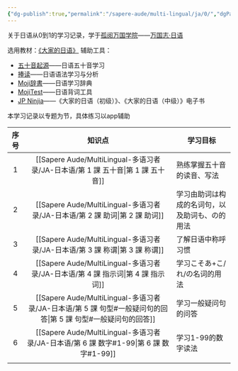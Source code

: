 ```yaml
---
{"dg-publish":true,"permalink":"/sapere-aude/multi-lingual/ja/0/","dgPassFrontmatter":true}
---
```



关于日语从0到1的学习记录，学于[孤阅万国学院](https://www.lonelyreader.com/respublica-linguae/)——[万国志·日语](https://lrl.lonelyreader.com/#/productDetail?productKeyId=C204)

选用教材：[《大家的日语》](https://book.douban.com/subject/27069931/)
辅助工具：
- [五十音起源](https://play.google.com/store/apps/details?id=com.kevinzhow.kanaoriginlite&hl=zh&gl=US)——日语五十音学习
- [捧读](https://play.google.com/store/apps/details?id=com.kevinzhow.pengdu&hl=zh&gl=US)——日语语法学习与分析
- [Moji辞書](https://www.hugecore.net/mojidict)——日语学习辞典
- [MojiTest](https://www.hugecore.net/mojitest)——日语背词工具
- [JP Ninjia](https://play.google.com/store/apps/details?id=com.app.jlptninja)——《大家的日语（初级）》、《大家的日语（中级）》电子书

本学习记录以专题为节，具体练习以app辅助

| 序号  |          知识点          | 学习目标                    |
| :-: | :-------------------: | ----------------------- |
|  1  |     [[Sapere Aude/MultiLingual-多语习者录/JA-日本语/第 1 課 五十音\|第 1 課 五十音]]     | 熟练掌握五十音的读音、写法           |
|  2  |     [[Sapere Aude/MultiLingual-多语习者录/JA-日本语/第 2 課 助词\|第 2 課 助词]]      | 学习由助词は构成的名词句，以及助词も、の的用法 |
|  3  |     [[Sapere Aude/MultiLingual-多语习者录/JA-日本语/第 3 課 称谓\|第 3 課 称谓]]      | 了解日语中称呼习惯               |
|  4  |     [[Sapere Aude/MultiLingual-多语习者录/JA-日本语/第 4 課 指示词\|第 4 課 指示词]]     | 学习こそあ+こ/れ/の名词的用法        |
|  5  | [[Sapere Aude/MultiLingual-多语习者录/JA-日本语/第 5 課 句型#一般疑问句的回答\|第 5 課 句型#一般疑问句的回答]] | 学习一般疑问句的问答              |
|  6  |   [[Sapere Aude/MultiLingual-多语习者录/JA-日本语/第 6 課 数字#1-99\|第 6 課 数字#1-99]]   | 学习1-99的数字读法             |
|     |                       |                         |
